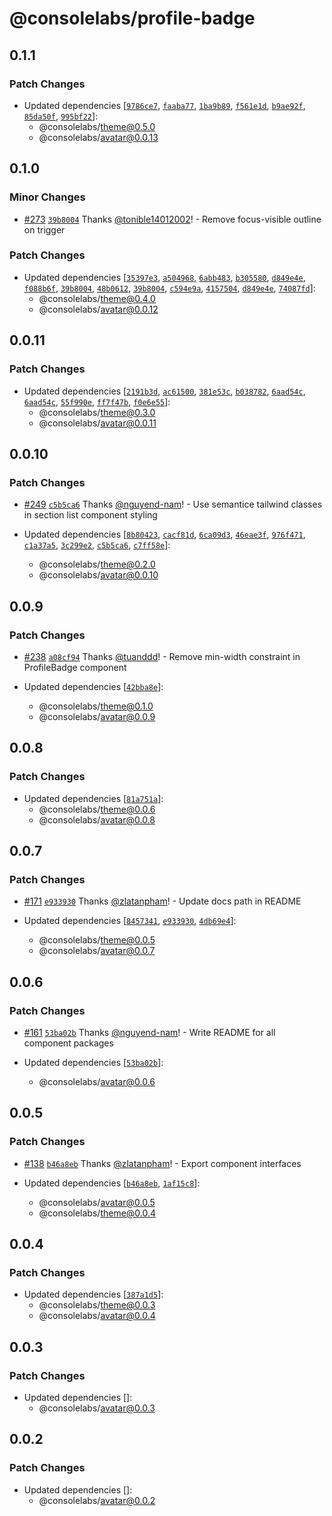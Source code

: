 # @consolelabs/profile-badge

## 0.1.1

### Patch Changes

- Updated dependencies
  [[`9786ce7`](https://github.com/consolelabs/web-foundation/commit/9786ce7ce0e2df4eecde1d527499ae59eebc48ab),
  [`faaba77`](https://github.com/consolelabs/web-foundation/commit/faaba7753d764c4e8db25863632cb1038f2adcb9),
  [`1ba9b89`](https://github.com/consolelabs/web-foundation/commit/1ba9b89df277d237053bb3ed69be8bd3c13c25a8),
  [`f561e1d`](https://github.com/consolelabs/web-foundation/commit/f561e1deae07fa69ac54501152a844259376ede6),
  [`b9ae92f`](https://github.com/consolelabs/web-foundation/commit/b9ae92f92b32dedac4903614e7c0947bd1118fb1),
  [`85da50f`](https://github.com/consolelabs/web-foundation/commit/85da50f1afa67d5d026dce281e522c8df57983ba),
  [`995bf22`](https://github.com/consolelabs/web-foundation/commit/995bf22b2cc7d5576327910f48e5028ca59431cf)]:
  - @consolelabs/theme@0.5.0
  - @consolelabs/avatar@0.0.13

## 0.1.0

### Minor Changes

- [#273](https://github.com/consolelabs/web-foundation/pull/273)
  [`39b8004`](https://github.com/consolelabs/web-foundation/commit/39b8004ab0b84cfa8b34bf416bee4f6722b294c2)
  Thanks [@tonible14012002](https://github.com/tonible14012002)! - Remove
  focus-visible outline on trigger

### Patch Changes

- Updated dependencies
  [[`35397e3`](https://github.com/consolelabs/web-foundation/commit/35397e3d3d7599009f9af862a89887ac0c6b34b3),
  [`a504968`](https://github.com/consolelabs/web-foundation/commit/a50496823bdfb169b5a8c30c1849cdb07534de78),
  [`6abb483`](https://github.com/consolelabs/web-foundation/commit/6abb483a80940ab463add9b1daf5a0638bc7a3d2),
  [`b305580`](https://github.com/consolelabs/web-foundation/commit/b30558023c82036f78b76a10a68985618b728948),
  [`d849e4e`](https://github.com/consolelabs/web-foundation/commit/d849e4edc83bddeb990b34d1675674b06c4c16bb),
  [`f088b6f`](https://github.com/consolelabs/web-foundation/commit/f088b6fc00801843fafde8f7fb3f5995ef491368),
  [`39b8004`](https://github.com/consolelabs/web-foundation/commit/39b8004ab0b84cfa8b34bf416bee4f6722b294c2),
  [`48b0612`](https://github.com/consolelabs/web-foundation/commit/48b061226a533c20ab4f87787576afd1fd6a96f1),
  [`39b8004`](https://github.com/consolelabs/web-foundation/commit/39b8004ab0b84cfa8b34bf416bee4f6722b294c2),
  [`c594e9a`](https://github.com/consolelabs/web-foundation/commit/c594e9a0117ba184f31dc55e7079f406838c43f2),
  [`4157504`](https://github.com/consolelabs/web-foundation/commit/4157504d0c15310c559bbba45a2d2f4d0246fdde),
  [`d849e4e`](https://github.com/consolelabs/web-foundation/commit/d849e4edc83bddeb990b34d1675674b06c4c16bb),
  [`74087fd`](https://github.com/consolelabs/web-foundation/commit/74087fd9f316956e25453e6a2df0595fdf715025)]:
  - @consolelabs/theme@0.4.0
  - @consolelabs/avatar@0.0.12

## 0.0.11

### Patch Changes

- Updated dependencies
  [[`2191b3d`](https://github.com/consolelabs/web-foundation/commit/2191b3d28757aa03146dc7caba093598b758c5ac),
  [`ac61500`](https://github.com/consolelabs/web-foundation/commit/ac61500225604e973508a76a50b48bfd22b13089),
  [`381e53c`](https://github.com/consolelabs/web-foundation/commit/381e53c915288e127290bd6ddc51468343637aed),
  [`b038782`](https://github.com/consolelabs/web-foundation/commit/b03878263d717796581edf08d6e6e9ad60dcdc2b),
  [`6aad54c`](https://github.com/consolelabs/web-foundation/commit/6aad54cc391ec4820c6d9ca3a5fd15c634cfd918),
  [`6aad54c`](https://github.com/consolelabs/web-foundation/commit/6aad54cc391ec4820c6d9ca3a5fd15c634cfd918),
  [`55f990e`](https://github.com/consolelabs/web-foundation/commit/55f990e50c3a355f00729d2e9f568b1578e1c503),
  [`ff7f47b`](https://github.com/consolelabs/web-foundation/commit/ff7f47b4ff224bd17fea51455303aff56495ca10),
  [`f0e6e55`](https://github.com/consolelabs/web-foundation/commit/f0e6e55c7e2a0837b8d0885683f2aeb8d423f9c3)]:
  - @consolelabs/theme@0.3.0
  - @consolelabs/avatar@0.0.11

## 0.0.10

### Patch Changes

- [#249](https://github.com/consolelabs/web-foundation/pull/249)
  [`c5b5ca6`](https://github.com/consolelabs/web-foundation/commit/c5b5ca64f08c6a962314481f4d5049bd03ac6926)
  Thanks [@nguyend-nam](https://github.com/nguyend-nam)! - Use semantice
  tailwind classes in section list component styling

- Updated dependencies
  [[`8b80423`](https://github.com/consolelabs/web-foundation/commit/8b8042327aa304d9316d1948f377dc85e654f1e7),
  [`cacf81d`](https://github.com/consolelabs/web-foundation/commit/cacf81d6a9798532db711c3e9805f1dcecdb6226),
  [`6ca09d3`](https://github.com/consolelabs/web-foundation/commit/6ca09d31a42bdc6f3cc5f3e116a0dad04df3709c),
  [`46eae3f`](https://github.com/consolelabs/web-foundation/commit/46eae3f3b56fa8647a772e42c776368e472b1537),
  [`976f471`](https://github.com/consolelabs/web-foundation/commit/976f4714d9ba4e309b7edb721c2497d4dcd9ea71),
  [`c1a37a5`](https://github.com/consolelabs/web-foundation/commit/c1a37a55baa86eb71173f91ca194318771052a16),
  [`3c299e2`](https://github.com/consolelabs/web-foundation/commit/3c299e2fb3860692fda39a52ee6677fd31c74bba),
  [`c5b5ca6`](https://github.com/consolelabs/web-foundation/commit/c5b5ca64f08c6a962314481f4d5049bd03ac6926),
  [`c7ff58e`](https://github.com/consolelabs/web-foundation/commit/c7ff58e1acf9073175c6ff82e47600c954036c67)]:
  - @consolelabs/theme@0.2.0
  - @consolelabs/avatar@0.0.10

## 0.0.9

### Patch Changes

- [#238](https://github.com/consolelabs/web-foundation/pull/238)
  [`a08cf94`](https://github.com/consolelabs/web-foundation/commit/a08cf943008011facf8d0f6e5dcefebae1f0155b)
  Thanks [@tuanddd](https://github.com/tuanddd)! - Remove min-width constraint
  in ProfileBadge component

- Updated dependencies
  [[`42bba8e`](https://github.com/consolelabs/web-foundation/commit/42bba8e6f3937c9a1346cbd91e91ae9f36d35aa8)]:
  - @consolelabs/theme@0.1.0
  - @consolelabs/avatar@0.0.9

## 0.0.8

### Patch Changes

- Updated dependencies
  [[`81a751a`](https://github.com/consolelabs/web-foundation/commit/81a751a81bc836cee24a6a0fb5cda09e00d74e49)]:
  - @consolelabs/theme@0.0.6
  - @consolelabs/avatar@0.0.8

## 0.0.7

### Patch Changes

- [#171](https://github.com/consolelabs/websites/pull/171)
  [`e933930`](https://github.com/consolelabs/websites/commit/e933930b06f038d0e5b1184f787bbf786025a883)
  Thanks [@zlatanpham](https://github.com/zlatanpham)! - Update docs path in
  README

- Updated dependencies
  [[`8457341`](https://github.com/consolelabs/websites/commit/8457341631ae28bb9f9d226e3b9c287d81cc9685),
  [`e933930`](https://github.com/consolelabs/websites/commit/e933930b06f038d0e5b1184f787bbf786025a883),
  [`4db69e4`](https://github.com/consolelabs/websites/commit/4db69e4b2bf4c537ecfa2a06268d68a60d4e2dd6)]:
  - @consolelabs/theme@0.0.5
  - @consolelabs/avatar@0.0.7

## 0.0.6

### Patch Changes

- [#161](https://github.com/consolelabs/websites/pull/161)
  [`53ba02b`](https://github.com/consolelabs/websites/commit/53ba02b62105fb117a8916ac74ad3b65a8763038)
  Thanks [@nguyend-nam](https://github.com/nguyend-nam)! - Write README for all
  component packages

- Updated dependencies
  [[`53ba02b`](https://github.com/consolelabs/websites/commit/53ba02b62105fb117a8916ac74ad3b65a8763038)]:
  - @consolelabs/avatar@0.0.6

## 0.0.5

### Patch Changes

- [#138](https://github.com/consolelabs/websites/pull/138)
  [`b46a8eb`](https://github.com/consolelabs/websites/commit/b46a8eb5699a24f674d3d6179dc4b9df672623bb)
  Thanks [@zlatanpham](https://github.com/zlatanpham)! - Export component
  interfaces

- Updated dependencies
  [[`b46a8eb`](https://github.com/consolelabs/websites/commit/b46a8eb5699a24f674d3d6179dc4b9df672623bb),
  [`1af15c8`](https://github.com/consolelabs/websites/commit/1af15c838aeeb0f4132722f4ca3ad3f38e6eb749)]:
  - @consolelabs/avatar@0.0.5
  - @consolelabs/theme@0.0.4

## 0.0.4

### Patch Changes

- Updated dependencies
  [[`387a1d5`](https://github.com/consolelabs/websites/commit/387a1d538f34af652c3fd345f510ed0e142c581d)]:
  - @consolelabs/theme@0.0.3
  - @consolelabs/avatar@0.0.4

## 0.0.3

### Patch Changes

- Updated dependencies []:
  - @consolelabs/avatar@0.0.3

## 0.0.2

### Patch Changes

- Updated dependencies []:
  - @consolelabs/avatar@0.0.2
